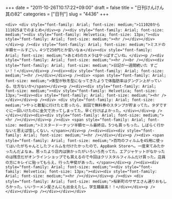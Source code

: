 +++
date = "2011-10-26T10:17:22+09:00"
draft = false
title = "日刊けんけん 其の82"
categories = ["日刊"]
slug = "4436"
+++


    <div> <div style="font-family: Arial; font-size: medium;">111020から111025までのまとめ</div><p /><div style="font-family: Arial; font-size: medium;"><div style="font-family: Helvetica; font-size: 13px;"><div style="font-family: Arial; font-size: medium;"><hr /></div></div></div><p /><div style="font-family: Arial; font-size: medium;">ミスドの半額セールすごい。4つで250円とか安いなぁ</div><div style="font-family: Arial; font-size: medium;">あと4Sのカメラはやっぱすごいね。</div><p /><div style="font-family: Arial; font-size: medium;"><hr /><br /></div><div style="font-family: Arial; font-size: medium;">日記が一週間続いた すごい！！</div></div><p /><div><div style="font-family: Arial; font-size: medium;"><hr /></div></div><p /><div> <span style="font-family: Arial; font-size: medium;">体型が秋冬型になってきたようで体脂肪率はグングン上がっている。仕方ないか</span></div><p /><div><div style="font-family: Arial; font-size: medium;"><div style="font-family: Helvetica; font-size: 13px;"><div><div style="font-family: Arial; font-size: medium;"><hr /></div></div><p /><div> <div style="font-family: Arial; font-size: medium;">やっと散髪に行けたと思ったら、前回で無料券のスタンプが貯まってた。タダですぐに一回いけたのに金欠で渋ってしまってた。早く行けばよかった。</div></div><p /></div></div><div><div style="font-family: Arial; font-size: medium;"><hr /></div></div><p /><div> <span style="font-family: Arial; font-size: medium;">ミスタードーナッツ半額セール最終日。5つも買っちった。しばらく行かないと思えば惜しくない。</span></div><p /><div><div><div style="font-family: Arial; font-size: medium;"><hr /></div></div><p /><div> <span style="font-family: Arial; font-size: medium;">百均のフィルムを4S用に使ってはいたがちゃんとしたフィルムを付けたかったので、AppBank Storeへ。一度来てみたかったんだよなぁ。思ったより店内は狭かったがいろいろ売ってた。エアジャケットがなかったのは残念だがオンラインショップでも買えるので今回はクリスタルフィルムだけ買った。店員の方にキレイに貼ってもらえ、行った甲斐があった。</span></div><p /><div><div style="font-family: Arial; font-size: medium;"><div style="font-family: Helvetica; font-size: 13px;"><div><div style="font-family: Arial; font-size: medium;"><hr /></div></div><p /><div> <div style="font-family: Arial; font-size: medium;">桜新町のサザエさん通りおもしろかった。いいラーメン屋さんにも出会えたし。学生麺最高！！</div></div><p /></div></div><p /></div></div></div>
  
